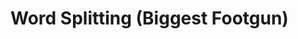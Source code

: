 # Word Splitting (Biggest Footgun)

<!-- TODO IFS -->
<!-- TODO shellcheck to help catch word splitting -->
<!-- TODO using `read` to split words -->
